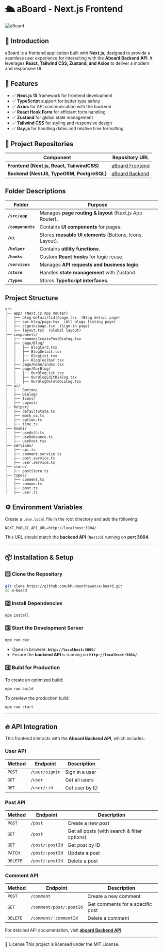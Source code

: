 # 🛳 aBoard - Next.js Frontend

<img src="https://github.com/user-attachments/assets/40ff5a41-b1e6-4a92-a277-eb7160441a97" alt="aBoard">

## 📝 Introduction

aBoard is a frontend application built with **Next.js**, designed to provide a seamless user experience for interacting with the **Aboard Backend API**. It leverages **React, Tailwind CSS, Zustand, and Axios** to deliver a modern and responsive UI.

## 📌 Features

- ✅ **Next.js 15** framework for frontend development
- ✅ **TypeScript** support for better type safety
- ✅ **Axios** for API communication with the backend
- ✅ **React Hook Form** for efficient form handling
- ✅ **Zustand** for global state management
- ✅ **Tailwind CSS** for styling and responsive design
- ✅ **Day.js** for handling dates and relative time formatting

## 🔗 Project Repositories

| Component                                  | Repository URL                                                |
| ------------------------------------------ | ------------------------------------------------------------- |
| **Frontend (Next.js, React, TailwindCSS)** | [aBoard Frontend](https://github.com/khunnunthawat/a-board)   |
| **Backend (NestJS, TypeORM, PostgreSQL)**  | [aBoard Backend](https://github.com/khunnunthawat/a-board-be) |

## Folder Descriptions

| Folder            | Purpose                                                   |
| ----------------- | --------------------------------------------------------- |
| **`/src/app`**    | Manages **page routing & layout** (Next.js App Router).   |
| **`/components`** | Contains **UI components** for pages.                     |
| **`/ui`**         | Stores **reusable UI elements** (Buttons, Icons, Layout). |
| **`/helper`**     | Contains **utility functions**.                           |
| **`/hooks`**      | Custom **React hooks** for logic reuse.                   |
| **`/services`**   | Manages **API requests and business logic**.              |
| **`/store`**      | Handles **state management** with Zustand.                |
| **`/types`**      | Stores **TypeScript interfaces**.                         |

## Project Structure

```
src
│── app/ (Next.js App Router)
│   ├── blog-detail/[id]/page.tsx  (Blog detail page)
│   ├── our-blog/page.tsx  (All blogs listing page)
│   ├── signin/page.tsx  (Sign-in page)
│   ├── layout.tsx  (Global layout)
│── components/
│   ├── common/CreatePostDialog.tsx
│   ├── page/Blog/
│   │   ├── BlogCard.tsx
│   │   ├── BlogDetail.tsx
│   │   ├── BlogList.tsx
│   │   ├── BlogToolbar.tsx
│   ├── page/Home/index.tsx
│   ├── page/OurBlog/
│   │   ├── OurBlogList.tsx
│   │   ├── OurBlogEditDialog.tsx
│   │   ├── OurBlogDeleteDialog.tsx
│── ui/
│   ├── Button/
│   ├── Dialog/
│   ├── Icons/
│   ├── Layout/
│── helper/
│   ├── defaultState.ts
│   ├── mock_ui.ts
│   ├── option.ts
│   ├── time.ts
│── hooks/
│   ├── useAuth.ts
│   ├── useDebounce.ts
│   ├── usePost.tsx
│── services/
│   ├── api.ts
│   ├── comment.service.ts
│   ├── post.service.ts
│   ├── user.service.ts
│── store/
│   ├── postStore.ts
│── types/
│   ├── comment.ts
│   ├── common.ts
│   ├── post.ts
│   ├── user.ts
```

## ⚙️ Environment Variables

Create a `.env.local` file in the root directory and add the following:

```env
NEXT_PUBLIC_API_URL=http://localhost:3004/
```

This URL should match the **backend API** (`NestJS`) running on **port 3004**.

---

## 📦 Installation & Setup

### **1️⃣ Clone the Repository**

```bash
git clone https://github.com/khunnunthawat/a-board.git
cd a-board
```

### **2️⃣ Install Dependencies**

```bash
npm install
```

### **3️⃣ Start the Development Server**

```bash
npm run dev
```

- Open in browser: **`http://localhost:3000/`**
- Ensure the **backend API** is running on **`http://localhost:3004/`**.

### **4️⃣ Build for Production**

To create an optimized build:

```bash
npm run build
```

To preview the production build:

```bash
npm run start
```

---

## 🔥 API Integration

This frontend interacts with the **Aboard Backend API**, which includes:

### **User API**

| Method | Endpoint       | Description    |
| ------ | -------------- | -------------- |
| `POST` | `/user/signin` | Sign in a user |
| `GET`  | `/user`        | Get all users  |
| `GET`  | `/user/:id`    | Get user by ID |

### **Post API**

| Method   | Endpoint        | Description                                  |
| -------- | --------------- | -------------------------------------------- |
| `POST`   | `/post`         | Create a new post                            |
| `GET`    | `/post`         | Get all posts (with search & filter options) |
| `GET`    | `/post/:postId` | Get post by ID                               |
| `PATCH`  | `/post/:postId` | Update a post                                |
| `DELETE` | `/post/:postId` | Delete a post                                |

### **Comment API**

| Method   | Endpoint                | Description                      |
| -------- | ----------------------- | -------------------------------- |
| `POST`   | `/comment`              | Create a new comment             |
| `GET`    | `/comment/post/:postId` | Get comments for a specific post |
| `DELETE` | `/comment/:commentId`   | Delete a comment                 |

For detailed API documentation, visit **[aboard Backend API](https://github.com/khunnunthawat/a-board-be)**.

---

📜 License
This project is licensed under the MIT License.
